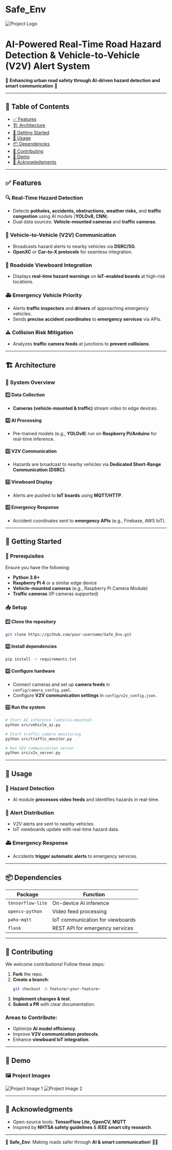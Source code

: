 # Safe_Env

![Project Logo](assets/logo.png)

# AI-Powered Real-Time Road Hazard Detection & Vehicle-to-Vehicle (V2V) Alert System

🚗 **Enhancing urban road safety through AI-driven hazard detection and smart communication** 🚦

---

## 📖 Table of Contents

- [✅ Features](#-features)
- [🏗️ Architecture](#%EF%B8%8F-architecture)
- [🚀 Getting Started](#-getting-started)
- [🔧 Usage](#-usage)
- [📦 Dependencies](#-dependencies)
- [🤝 Contributing](#-contributing)
- [🎥 Demo](#-demo)
- [🙌 Acknowledgments](#-acknowledgments)

---

## ✅ Features

### 🔍 Real-Time Hazard Detection
- Detects **potholes, accidents, obstructions, weather risks,** and **traffic congestion** using AI models (**YOLOv8, CNN**).
- Dual data sources: **Vehicle-mounted cameras** and **traffic cameras**.

### 🚗 Vehicle-to-Vehicle (V2V) Communication
- Broadcasts hazard alerts to nearby vehicles via **DSRC/5G**.
- **OpenXC** or **Car-to-X protocols** for seamless integration.

### 📢 Roadside Viewboard Integration
- Displays **real-time hazard warnings** on **IoT-enabled boards** at high-risk locations.

### 🚑 Emergency Vehicle Priority
- Alerts **traffic inspectors** and **drivers** of approaching emergency vehicles.
- Sends **precise accident coordinates** to **emergency services** via APIs.

### ⚠️ Collision Risk Mitigation
- Analyzes **traffic camera feeds** at junctions to **prevent collisions**.

---

## 🏗️ Architecture

### 🔹 System Overview

#### 1️⃣ **Data Collection**
- **Cameras (vehicle-mounted & traffic)** stream video to edge devices.

#### 2️⃣ **AI Processing**
- Pre-trained models (e.g., **YOLOv8**) run on **Raspberry Pi/Arduino** for real-time inference.

#### 3️⃣ **V2V Communication**
- Hazards are broadcast to nearby vehicles via **Dedicated Short-Range Communication (DSRC)**.

#### 4️⃣ **Viewboard Display**
- Alerts are pushed to **IoT boards** using **MQTT/HTTP**.

#### 5️⃣ **Emergency Response**
- Accident coordinates sent to **emergency APIs** (e.g., Firebase, AWS IoT).

---

## 🚀 Getting Started

### 🔧 Prerequisites

Ensure you have the following:
- **Python 3.8+**
- **Raspberry Pi 4** or a similar edge device
- **Vehicle-mounted cameras** (e.g., Raspberry Pi Camera Module)
- **Traffic cameras** (IP cameras supported)

### 📥 Setup

#### 1️⃣ **Clone the repository**
```bash
git clone https://github.com/your-username/Safe_Env.git
```

#### 2️⃣ **Install dependencies**
```bash
pip install -r requirements.txt
```

#### 3️⃣ **Configure hardware**
- Connect cameras and set up **camera feeds** in `config/camera_config.yaml`.
- Configure **V2V communication settings** in `config/v2v_config.json`.

#### 4️⃣ **Run the system**
```bash
# Start AI inference (vehicle-mounted)
python src/vehicle_ai.py

# Start traffic camera monitoring
python src/traffic_monitor.py

# Run V2V communication server
python src/v2v_server.py
```

---

## 🔧 Usage

### 🎥 **Hazard Detection**
- AI module **processes video feeds** and identifies hazards in real-time.

### 📡 **Alert Distribution**
- V2V alerts are sent to nearby vehicles.
- IoT viewboards update with real-time hazard data.

### 🚑 **Emergency Response**
- Accidents **trigger automatic alerts** to emergency services.

---

## 📦 Dependencies

| Package | Function |
|---------|----------|
| `tensorflow-lite` | On-device AI inference |
| `opencv-python` | Video feed processing |
| `paho-mqtt` | IoT communication for viewboards |
| `flask` | REST API for emergency services |

---

## 🤝 Contributing

We welcome contributions! Follow these steps:

1. **Fork** the repo.
2. **Create a branch**:
   ```bash
   git checkout -b feature/<your-feature>
   ```
3. **Implement changes & test**.
4. **Submit a PR** with clear documentation.

### Areas to Contribute:
- Optimize **AI model efficiency**.
- Improve **V2V communication protocols**.
- Enhance **viewboard IoT integration**.

---

## 🎥 Demo

### 🖼️ **Project Images**
![Project Image 1](assets/demo1.jpg)
![Project Image 2](assets/demo2.jpg)

---

## 🙌 Acknowledgments

- Open-source tools: **TensorFlow Lite, OpenCV, MQTT**
- Inspired by **NHTSA safety guidelines** & **IEEE smart city research**.

---

🚀 **Safe_Env**: Making roads safer through **AI & smart communication**! 🚗💡

